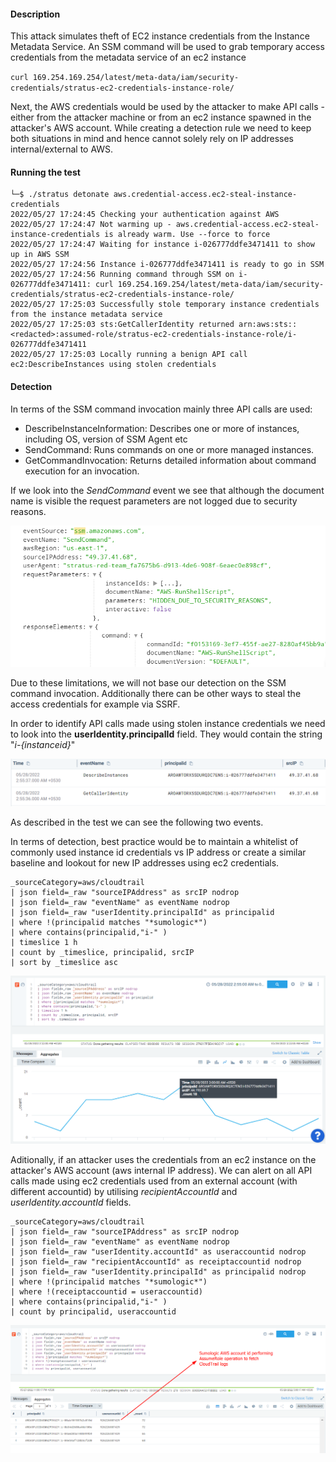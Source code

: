 #### Description

This attack simulates theft of EC2 instance credentials from the Instance Metadata Service. An SSM command will be used to grab temporary access credentials from the metadata service of an ec2 instance 

`curl 169.254.169.254/latest/meta-data/iam/security-credentials/stratus-ec2-credentials-instance-role/`

Next, the AWS credentials would be used by the attacker to make API calls - either from the attacker machine or from an ec2 instance spawned in the attacker's AWS account. While creating a detection rule we need to keep both situations in mind and hence cannot solely rely on IP addresses internal/external to AWS.

#### Running the test
```
└─$ ./stratus detonate aws.credential-access.ec2-steal-instance-credentials
2022/05/27 17:24:45 Checking your authentication against AWS
2022/05/27 17:24:47 Not warming up - aws.credential-access.ec2-steal-instance-credentials is already warm. Use --force to force
2022/05/27 17:24:47 Waiting for instance i-026777ddfe3471411 to show up in AWS SSM
2022/05/27 17:24:56 Instance i-026777ddfe3471411 is ready to go in SSM
2022/05/27 17:24:56 Running command through SSM on i-026777ddfe3471411: curl 169.254.169.254/latest/meta-data/iam/security-credentials/stratus-ec2-credentials-instance-role/
2022/05/27 17:25:03 Successfully stole temporary instance credentials from the instance metadata service
2022/05/27 17:25:03 sts:GetCallerIdentity returned arn:aws:sts::<redacted>:assumed-role/stratus-ec2-credentials-instance-role/i-026777ddfe3471411
2022/05/27 17:25:03 Locally running a benign API call ec2:DescribeInstances using stolen credentials
```

#### Detection 

In terms of the SSM command invocation mainly three API calls are used:
- DescribeInstanceInformation: Describes one or more of instances, including OS, version of SSM Agent etc
- SendCommand: Runs commands on one or more managed instances.
- GetCommandInvocation: Returns detailed information about command execution for an invocation.

If we look into the *SendCommand* event we see that although the document name is visible the request parameters are not logged due to security reasons.

![](./Screenshots/2.png)

Due to these limitations, we will not base our detection on the SSM command invocation. Additionally there can be other ways to steal the access credentials for example via SSRF. 

In order to identify API calls made using stolen instance credentials we need to look into the **userIdentity.principalId** field. They would contain the string "*i-{instanceid}*" 

![](./Screenshots/3.png)

As described in the test we can see the following two events. 

In terms of detection, best practice would be to maintain a whitelist of commonly used instance id credentials vs IP address or create a similar baseline and lookout for new IP addresses using ec2 credentials.

```
_sourceCategory=aws/cloudtrail 
| json field=_raw "sourceIPAddress" as srcIP nodrop
| json field=_raw "eventName" as eventName nodrop 
| json field=_raw "userIdentity.principalId" as principalid
| where !(principalid matches "*sumologic*")
| where contains(principalid,"i-" )
| timeslice 1 h
| count by _timeslice, principalid, srcIP
| sort by _timeslice asc
```

![](./Screenshots/4.png)

Aditionally, if an attacker uses the credentials from an ec2 instance on the attacker's AWS account (aws internal IP address). We can alert on all API calls made using ec2 credentials used from an external account (with different accountid) by utilising *recipientAccountId* and *userIdentity.accountId* fields.

```
_sourceCategory=aws/cloudtrail 
| json field=_raw "sourceIPAddress" as srcIP nodrop
| json field=_raw "eventName" as eventName nodrop 
| json field=_raw "userIdentity.accountId" as useraccountid nodrop
| json field=_raw "recipientAccountId" as receiptaccountid nodrop
| json field=_raw "userIdentity.principalId" as principalid nodrop
| where !(principalid matches "*sumologic*")
| where !(receiptaccountid = useraccountid)
| where contains(principalid,"i-" )
| count by principalid, useraccountid
```

![](./Screenshots/5.png)